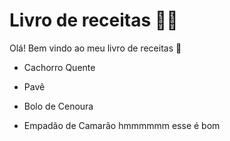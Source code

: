 # Livro de receitas :man_cook:

Olá! Bem vindo ao meu livro de receitas :wave:

- Cachorro Quente

- Pavê

- Bolo de Cenoura

- Empadão de Camarão hmmmmmm esse é bom

  